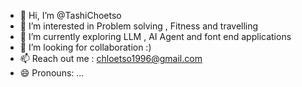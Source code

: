 - 👋 Hi, I’m @TashiChoetso
- 👀 I’m interested  in Problem solving , Fitness and travelling 
- 🌱 I’m currently exploring LLM , AI Agent and font end applications 
- 💞️ I’m looking for  collaboration  :)
- 📫 Reach out me   : chloetso1996@gmail.com  
- 😄 Pronouns: ...

<!---
TashiChoetso/TashiChoetso is a ✨ special ✨ repository because its `README.md` (this file) appears on your GitHub profile.
You can click the Preview link to take a look at your changes.
--->
